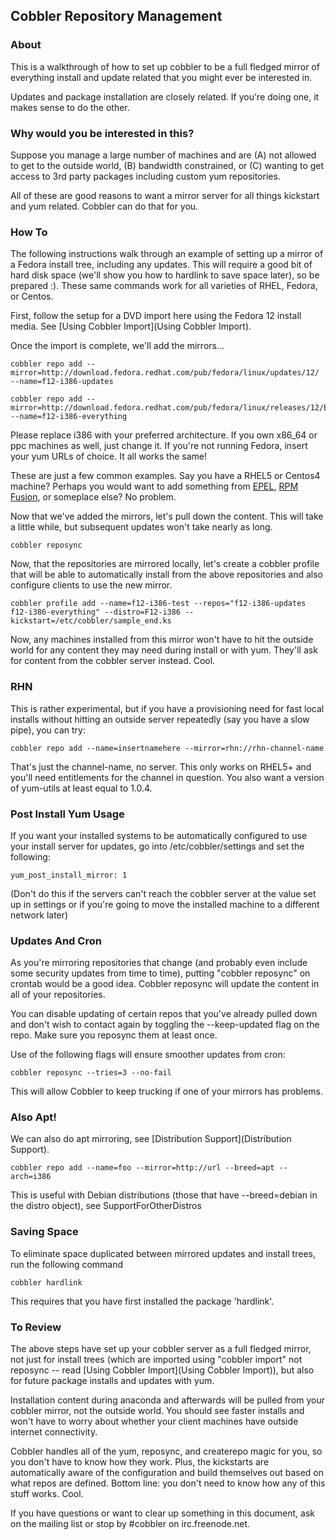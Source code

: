 ## Cobbler Repository Management

### About

This is a walkthrough of how to set up cobbler to be a full fledged mirror of everything install and update related that you might ever be interested in.

Updates and package installation are closely related.  If you're doing one, it makes sense to do the other.

### Why would you be interested in this?

Suppose you manage a large number of machines and are (A) not allowed to get to the outside world, (B) bandwidth constrained, or (C) wanting to get access to 3rd party packages including custom yum repositories.

All of these are good reasons to want a mirror server for all things kickstart and yum related. Cobbler can do that for you.

### How To


The following instructions walk through an example of setting up a mirror of a Fedora install tree, including any updates. This will require a good bit of hard disk space (we'll show you how to hardlink to save space later), so be prepared :). These same commands work for all varieties of RHEL, Fedora, or Centos.

First, follow the setup for a DVD import here using the Fedora 12 install media. See [Using Cobbler Import](Using Cobbler Import). 

Once the import is complete, we'll add the mirrors...

    cobbler repo add --mirror=http://download.fedora.redhat.com/pub/fedora/linux/updates/12/ --name=f12-i386-updates 

    cobbler repo add --mirror=http://download.fedora.redhat.com/pub/fedora/linux/releases/12/Everything/i386/ --name=f12-i386-everything 

Please replace i386 with your preferred architecture. If you own x86_64 or ppc machines as well, just change it. If you're not running Fedora, insert your yum URLs of choice.  It all works the same!

These are just a few common examples. Say you have a RHEL5 or Centos4 machine? Perhaps you would want to add something from [EPEL](http://fedoraproject.org/wiki/EPEL), [RPM Fusion](http://rpmfusion.org/), or someplace else? No problem.

Now that we've added the mirrors, let's pull down the content. This will take a little while, but subsequent updates won't take nearly as long.



    cobbler reposync 



Now, that the repositories are mirrored locally, let's create a cobbler profile that will be able to automatically install from the above repositories and also configure clients to use the new mirror.



    cobbler profile add --name=f12-i386-test --repos="f12-i386-updates f12-i386-everything" --distro=F12-i386 --kickstart=/etc/cobbler/sample_end.ks 



Now, any machines installed from this mirror won't have to hit the outside world for any content they may need during install or with yum. They'll ask for content from the cobbler server instead. Cool.

### RHN

This is rather experimental, but if you have a provisioning need for fast local installs without hitting an outside server repeatedly (say you have a slow pipe), you can try:



    cobbler repo add --name=insertnamehere --mirror=rhn://rhn-channel-name 


That's just the channel-name, no server. This only works on RHEL5+ and you'll need entitlements for the channel in question. You also want a version of yum-utils at least equal to 1.0.4.


### Post Install Yum Usage

If you want your installed systems to be automatically configured to use your install server for updates, go into /etc/cobbler/settings and set the following:

    yum_post_install_mirror: 1



(Don't do this if the servers can't reach the cobbler server at the value set up in settings or if you're going to move the installed machine to a different network later)


### Updates And Cron

As you're mirroring repositories that change (and probably even include some security updates from time to time), putting "cobbler reposync" on crontab would be a good idea. Cobbler reposync will update the content in all of your repositories.

You can disable updating of certain repos that you've already pulled down and don't wish to contact again by toggling the --keep-updated flag on the repo.  Make sure you reposync them at least once.

Use of the following flags will ensure smoother updates from cron:

    cobbler reposync --tries=3 --no-fail


This will allow Cobbler to keep trucking if one of your mirrors has problems.

### Also Apt!

We can also do apt mirroring, see [Distribution Support](Distribution Support).   

    cobbler repo add --name=foo --mirror=http://url --breed=apt --arch=i386

This is useful with Debian distributions (those that have --breed=debian in the distro object), see SupportForOtherDistros

### Saving Space

To eliminate space duplicated between mirrored updates and install trees, run the following command 

    cobbler hardlink


This requires that you have first installed the package 'hardlink'.

### To Review

The above steps have set up your cobbler server as a full fledged mirror, not just for install trees (which are imported using "cobbler import" not reposync -- read [Using Cobbler Import](Using Cobbler Import)), but also for future package installs and updates with yum.

Installation content during anaconda and afterwards will be pulled from your cobbler mirror, not the outside world. You should see faster installs and won't have to worry about whether your client machines have outside internet connectivity.

Cobbler handles all of the yum, reposync, and createrepo magic for you, so you don't have to know how they work. Plus, the kickstarts are automatically aware of the configuration and build themselves out based on what repos are defined. Bottom line: you don't need to know how any of this stuff works. Cool.

If you have questions or want to clear up something in this document, ask on the mailing list or stop by #cobbler on irc.freenode.net.

